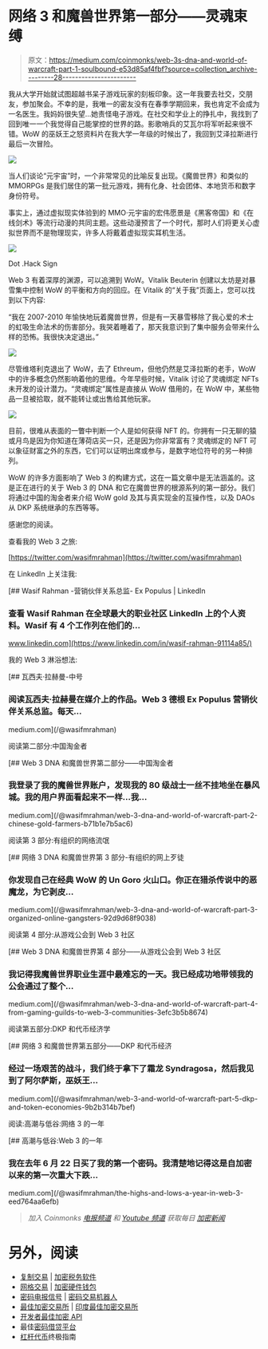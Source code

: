 # 网络 3 和魔兽世界第一部分——灵魂束缚

> 原文：<https://medium.com/coinmonks/web-3s-dna-and-world-of-warcraft-part-1-soulbound-e53d85af4fbf?source=collection_archive---------28----------------------->

我从大学开始就试图超越书呆子游戏玩家的刻板印象。这一年我要去社交，交朋友，参加聚会。不幸的是，我唯一的密友没有在春季学期回来，我也肯定不会成为一名医生。我妈妈很失望…她责怪电子游戏。在社交和学业上的挣扎中，我找到了回到唯一一个我觉得自己能掌控的世界的路。影歌哨兵的艾瓦尔将军听起来很不错。WoW 的巫妖王之怒资料片在我大学一年级的时候出了，我回到艾泽拉斯进行最后一次冒险。

![](img/5c71d993c6ee5f1871909dfbe29e216c.png)

当人们谈论“元宇宙”时，一个非常常见的比喻反复出现。《魔兽世界》和类似的 MMORPGs 是我们居住的第一批元游戏，拥有化身、社会团体、本地货币和数字身份符号。

事实上，通过虚拟现实体验到的 MMO·元宇宙的宏伟愿景是《黑客帝国》和《在线剑术》等流行动漫的共同主题。这些动漫预言了一个时代，那时人们将更关心虚拟世界而不是物理现实，许多人将戴着虚拟现实耳机生活。

![](img/2466f879e3dc5f5d3c57d4bf9719417a.png)

Dot .Hack Sign

Web 3 有着深厚的渊源，可以追溯到 WoW。Vitalik Beuterin 创建以太坊是对暴雪集中控制 WoW 的平衡和方向的回应。在 Vitalik 的“关于我”页面上，您可以找到以下内容:

“我在 2007-2010 年愉快地玩着魔兽世界，但是有一天暴雪移除了我心爱的术士的虹吸生命法术的伤害部分。我哭着睡着了，那天我意识到了集中服务会带来什么样的恐怖。我很快决定退出。”

![](img/e7eca0082ebda3c99e0f4afa7bc6ea23.png)

尽管维塔利克退出了 WoW，去了 Ethreum，但他仍然是艾泽拉斯的老手，WoW 中的许多概念仍然影响着他的思维。今年早些时候，Vitalik 讨论了灵魂绑定 NFTs 未开发的设计潜力。“灵魂绑定”属性是直接从 WoW 借用的，在 WoW 中，某些物品一旦被拾取，就不能转让或出售给其他玩家。

![](img/abca8264cb0db226827d8f80b9d39a0e.png)

目前，很难从表面的一瞥中判断一个人是如何获得 NFT 的。你拥有一只无聊的猿或月鸟是因为你知道在薄荷店买一只，还是因为你非常富有？灵魂绑定的 NFT 可以象征财富之外的东西，它们可以证明出席或参与，是数字地位符号的另一种排列。

WoW 的许多方面影响了 Web 3 的构建方式，这在一篇文章中是无法涵盖的。这是正在进行的关于 Web 3 的 DNA 和它在魔兽世界的根源系列的第一部分。我们将通过中国的淘金者来介绍 WoW gold 及其与真实现金的互操作性，以及 DAOs 从 DKP 系统继承的东西等等。

感谢您的阅读。

查看我的 Web 3 之旅:

[https://twitter.com/wasifmrahman](https://twitter.com/wasifmrahman)

在 LinkedIn 上关注我:

[](https://www.linkedin.com/in/wasif-rahman-91114a85/) [## Wasif Rahman -营销伙伴关系总监- Ex Populus | LinkedIn

### 查看 Wasif Rahman 在全球最大的职业社区 LinkedIn 上的个人资料。Wasif 有 4 个工作列在他们的…

www.linkedin.com](https://www.linkedin.com/in/wasif-rahman-91114a85/) 

我的 Web 3 淋浴想法:

[](/@wasifmrahman) [## 瓦西夫·拉赫曼-中号

### 阅读瓦西夫·拉赫曼在媒介上的作品。Web 3 德根 Ex Populus 营销伙伴关系总监。每天…

medium.com](/@wasifmrahman) 

阅读第二部分:中国淘金者

[](/@wasifmrahman/web-3-dna-and-world-of-warcraft-part-2-chinese-gold-farmers-b71b1e7b5ac6) [## Web 3 DNA 和魔兽世界第二部分——中国淘金者

### 我登录了我的魔兽世界账户，发现我的 80 级战士一丝不挂地坐在暴风城。我的用户界面看起来不一样…我…

medium.com](/@wasifmrahman/web-3-dna-and-world-of-warcraft-part-2-chinese-gold-farmers-b71b1e7b5ac6) 

阅读第 3 部分:有组织的网络流氓

[](/@wasifmrahman/web-3-dna-and-world-of-warcraft-part-3-organized-online-gangsters-92d9d68f9038) [## 网络 3 DNA 和魔兽世界第 3 部分-有组织的网上歹徒

### 你发现自己在经典 WoW 的 Un Goro 火山口。你正在猎杀传说中的恶魔龙，为它剥皮…

medium.com](/@wasifmrahman/web-3-dna-and-world-of-warcraft-part-3-organized-online-gangsters-92d9d68f9038) 

阅读第 4 部分:从游戏公会到 Web 3 社区

[](/@wasifmrahman/web-3-dna-and-world-of-warcraft-part-4-from-gaming-guilds-to-web-3-communities-3efc3b5b8674) [## Web 3 DNA 和魔兽世界第 4 部分——从游戏公会到 Web 3 社区

### 我记得我魔兽世界职业生涯中最难忘的一天。我已经成功地带领我的公会通过了整个…

medium.com](/@wasifmrahman/web-3-dna-and-world-of-warcraft-part-4-from-gaming-guilds-to-web-3-communities-3efc3b5b8674) 

阅读第五部分:DKP 和代币经济学

[](/@wasifmrahman/web-3-and-world-of-warcraft-part-5-dkp-and-token-economies-9b2b314b7bef) [## 网络 3 和魔兽世界第五部分——DKP 和代币经济

### 经过一场艰苦的战斗，我们终于拿下了霜龙 Syndragosa，然后我见到了阿尔萨斯，巫妖王…

medium.com](/@wasifmrahman/web-3-and-world-of-warcraft-part-5-dkp-and-token-economies-9b2b314b7bef) 

阅读:高潮与低谷:网络 3 的一年

[](/@wasifmrahman/the-highs-and-lows-a-year-in-web-3-eed764aa6efb) [## 高潮与低谷:Web 3 的一年

### 我在去年 6 月 22 日买了我的第一个密码。我清楚地记得这是自加密以来的第一次重大下跌…

medium.com](/@wasifmrahman/the-highs-and-lows-a-year-in-web-3-eed764aa6efb) 

> *加入 Coinmonks* [*电报频道*](https://t.me/coincodecap) *和* [*Youtube 频道*](https://www.youtube.com/c/coinmonks/videos) *获取每日* [*加密新闻*](http://coincodecap.com/)

# 另外，阅读

*   [复制交易](/coinmonks/top-10-crypto-copy-trading-platforms-for-beginners-d0c37c7d698c) | [加密税务软件](/coinmonks/crypto-tax-software-ed4b4810e338)
*   [网格交易](https://coincodecap.com/grid-trading) | [加密硬件钱包](/coinmonks/the-best-cryptocurrency-hardware-wallets-of-2020-e28b1c124069)
*   [密码电报信号](http://top%204%20telegram%20channels%20for%20crypto%20traders/) | [密码交易机器人](/coinmonks/crypto-trading-bot-c2ffce8acb2a)
*   [最佳加密交易所](/coinmonks/crypto-exchange-dd2f9d6f3769) | [印度最佳加密交易所](/coinmonks/bitcoin-exchange-in-india-7f1fe79715c9)
*   [开发者最佳加密 API](/coinmonks/best-crypto-apis-for-developers-5efe3a597a9f)
*   最佳[密码借贷平台](/coinmonks/top-5-crypto-lending-platforms-in-2020-that-you-need-to-know-a1b675cec3fa)
*   [杠杆代币](/coinmonks/leveraged-token-3f5257808b22)终极指南